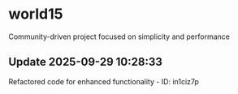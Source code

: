# world15
Community-driven project focused on simplicity and performance

## Update 2025-09-29 10:28:33
Refactored code for enhanced functionality - ID: in1ciz7p

